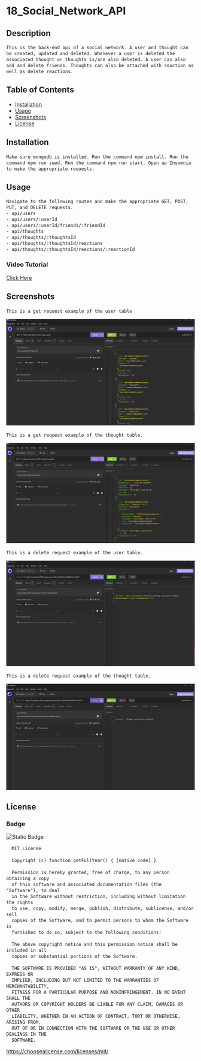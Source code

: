   # 18_Social_Network_API

  ## Description

    This is the back-end api of a social network. A user and thought can be created, updated and deleted. Whenever a user is deleted the associated thought or thoughts is/are also deleted. A user can also add and delete friends. Thoughts can also be attached with reaction as well as delete reactions.


  ## Table of Contents 

  - [Installation](#installation)
  - [Usage](#usage)
  - [Screenshots](#screenshots)
  - [License](#license)

  ## Installation

    Make sure mongodb is installed. Run the command npm install. Run the command npm run seed. Run the command npm run start. Open up Insomnia to make the appropriate requests.

  ## Usage

    Navigate to the following routes and make the appropriate GET, POST, PUT, and DELETE requests.
    - api/users
    - api/users/:userId
    - api/users/:userId/friends/:friendId
    - api/thoughts
    - api/thoughts/:thoughtsId
    - api/thoughts/:thoughtsId/reactions
    - api/thoughts/:thoughtsId/reactions/:reactionId

  ### Video Tutorial
  
  [Click Here](https://drive.google.com/file/d/16roef2EC4VH2tR-E6a-npMQuWZDkyvbp/view?usp=sharing)
  
  ## Screenshots

    This is a get request example of the user table
  ![A Screenshot of the GET request](./utils/img/get_users.png)

    This is a get request example of the thought table.
  ![A Screenshot of the GET request with a param](./utils/img/get_thoughts.png)

    This is a delete request example of the user table.
  ![A Screenshot of the POST request](./utils/img/delete_users.png)

    This is a delete request example of the thought table.
  ![A Screenshot of the PUT request](./utils/img/delete_thoughts.png)


  ## License 
  ### Badge 
  ![Static Badge](https://img.shields.io/badge/MIT-license-blue)

    
      MIT License

      Copyright (c) function getFullYear() { [native code] } 
      
      Permission is hereby granted, free of charge, to any person obtaining a copy
      of this software and associated documentation files (the "Software"), to deal
      in the Software without restriction, including without limitation the rights
      to use, copy, modify, merge, publish, distribute, sublicense, and/or sell
      copies of the Software, and to permit persons to whom the Software is
      furnished to do so, subject to the following conditions:
      
      The above copyright notice and this permission notice shall be included in all
      copies or substantial portions of the Software.
      
      THE SOFTWARE IS PROVIDED "AS IS", WITHOUT WARRANTY OF ANY KIND, EXPRESS OR
      IMPLIED, INCLUDING BUT NOT LIMITED TO THE WARRANTIES OF MERCHANTABILITY,
      FITNESS FOR A PARTICULAR PURPOSE AND NONINFRINGEMENT. IN NO EVENT SHALL THE
      AUTHORS OR COPYRIGHT HOLDERS BE LIABLE FOR ANY CLAIM, DAMAGES OR OTHER
      LIABILITY, WHETHER IN AN ACTION OF CONTRACT, TORT OR OTHERWISE, ARISING FROM,
      OUT OF OR IN CONNECTION WITH THE SOFTWARE OR THE USE OR OTHER DEALINGS IN THE
      SOFTWARE.
      

  https://choosealicense.com/licenses/mit/
  

  